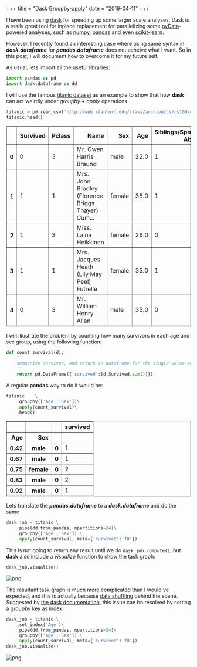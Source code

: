+++
title = "Dask Groupby-apply"
date = "2019-04-11"
+++


I have been using [dask](https://dask.org/) for speeding up some larger scale analyses. Dask is a really great tool for inplace replacement for parallelizing some [pyData](https://pydata.org/downloads/)-powered analyses, such as [numpy](http://docs.dask.org/en/latest/array-creation.html#create-dask-arrays), [pandas](http://docs.dask.org/en/latest/array-creation.html#from-dask-dataframe) and even [scikit-learn](https://ml.dask.org/#dask-ml).  

However, I recently found an interesting case where using same syntax in ***dask.dataframe*** for ***pandas.dataframe*** does not acheive what I want. So in this post, I will document how to overcome it for my future self.


As usual, lets import all the useful libraries:


```python
import pandas as pd
import dask.dataframe as dd
```

I will use the famous [titanic dataset](https://www.kaggle.com/c/titanic) as an example to show that how **dask** can act weirdly under *groupby + apply* operations.


```python
titanic = pd.read_csv('http://web.stanford.edu/class/archive/cs/cs109/cs109.1166/stuff/titanic.csv')
titanic.head()
```




<div>
<style scoped>
    .dataframe tbody tr th:only-of-type {
        vertical-align: middle;
    }

    .dataframe tbody tr th {
        vertical-align: top;
    }

    .dataframe thead th {
        text-align: right;
    }
</style>
<table border="1" class="dataframe">
  <thead>
    <tr style="text-align: right;">
      <th></th>
      <th>Survived</th>
      <th>Pclass</th>
      <th>Name</th>
      <th>Sex</th>
      <th>Age</th>
      <th>Siblings/Spouses Aboard</th>
      <th>Parents/Children Aboard</th>
      <th>Fare</th>
    </tr>
  </thead>
  <tbody>
    <tr>
      <th>0</th>
      <td>0</td>
      <td>3</td>
      <td>Mr. Owen Harris Braund</td>
      <td>male</td>
      <td>22.0</td>
      <td>1</td>
      <td>0</td>
      <td>7.2500</td>
    </tr>
    <tr>
      <th>1</th>
      <td>1</td>
      <td>1</td>
      <td>Mrs. John Bradley (Florence Briggs Thayer) Cum...</td>
      <td>female</td>
      <td>38.0</td>
      <td>1</td>
      <td>0</td>
      <td>71.2833</td>
    </tr>
    <tr>
      <th>2</th>
      <td>1</td>
      <td>3</td>
      <td>Miss. Laina Heikkinen</td>
      <td>female</td>
      <td>26.0</td>
      <td>0</td>
      <td>0</td>
      <td>7.9250</td>
    </tr>
    <tr>
      <th>3</th>
      <td>1</td>
      <td>1</td>
      <td>Mrs. Jacques Heath (Lily May Peel) Futrelle</td>
      <td>female</td>
      <td>35.0</td>
      <td>1</td>
      <td>0</td>
      <td>53.1000</td>
    </tr>
    <tr>
      <th>4</th>
      <td>0</td>
      <td>3</td>
      <td>Mr. William Henry Allen</td>
      <td>male</td>
      <td>35.0</td>
      <td>0</td>
      <td>0</td>
      <td>8.0500</td>
    </tr>
  </tbody>
</table>
</div>



 I will illustrate the problem by counting how many survivors in each age and sex group, using the following function:


```python
def count_survival(d):
    '''
    summarize survivor, and return an dataframe for the single value-ed array
    '''
    return pd.DataFrame({'survived':[d.Survived.sum()]})
```

A regular **pandas** way to do it would be:


```python
titanic    \
    .groupby(['Age','Sex'])\
    .apply(count_survival)\
    .head()
```




<div>
<style scoped>
    .dataframe tbody tr th:only-of-type {
        vertical-align: middle;
    }

    .dataframe tbody tr th {
        vertical-align: top;
    }

    .dataframe thead th {
        text-align: right;
    }
</style>
<table border="1" class="dataframe">
  <thead>
    <tr style="text-align: right;">
      <th></th>
      <th></th>
      <th></th>
      <th>survived</th>
    </tr>
    <tr>
      <th>Age</th>
      <th>Sex</th>
      <th></th>
      <th></th>
    </tr>
  </thead>
  <tbody>
    <tr>
      <th>0.42</th>
      <th>male</th>
      <th>0</th>
      <td>1</td>
    </tr>
    <tr>
      <th>0.67</th>
      <th>male</th>
      <th>0</th>
      <td>1</td>
    </tr>
    <tr>
      <th>0.75</th>
      <th>female</th>
      <th>0</th>
      <td>2</td>
    </tr>
    <tr>
      <th>0.83</th>
      <th>male</th>
      <th>0</th>
      <td>2</td>
    </tr>
    <tr>
      <th>0.92</th>
      <th>male</th>
      <th>0</th>
      <td>1</td>
    </tr>
  </tbody>
</table>
</div>



Lets translate the ***pandas.dataframe*** to a ***dask.dataframe*** and do the same


```python
dask_job = titanic \
    .pipe(dd.from_pandas, npartitions=24)\
    .groupby(['Age','Sex']) \
    .apply(count_survival, meta={'survived':'f8'}) 
```

This is not going to return any result until we do ```dask_job.compute()```, but **dask** also include a *visualize* function to show the task graph:


```python
dask_job.visualize()
```




![png](/article_images/dask_groupby_apply/failed.png)



The resultant task graph is much more complicated than I would've expected, and this is actually because [data shuffling](http://docs.dask.org/en/latest/dataframe-groupby.html) behind the scene. Suggested by [the dask documentation](http://docs.dask.org/en/latest/dataframe-groupby.html#difficult-cases), this issue can be resolved by setting a groupby key as index:


```python
dask_job = titanic \
    .set_index('Age')\
    .pipe(dd.from_pandas, npartitions=24)\
    .groupby(['Age','Sex']) \
    .apply(count_survival, meta={'survived':'f8'}) 
dask_job.visualize()
```




![png](/article_images/dask_groupby_apply/expected.png)


